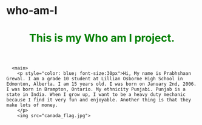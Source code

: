 # who-am-I
<html>
<head>
  <title> Who am I website</title>
</head>
<body>

   <header>
    <h1 style="color: green" > This is my Who am I project.</h1>
    </header>

      <main>
        <p style="color: blue; font-size:30px">Hi, My name is Prabhshaan Grewal. I am a grade 10 student at Lillian Osborne High School in Edmonton, Alberta. I am 15 years old. I was born on January 2nd, 2006. I was born in Brampton, Ontario. My ethnicity Punjabi. Punjab is a state in India. When I grow up, I want to be a heavy duty mechanic because I find it very fun and enjoyable. Another thing is that they make lots of money.
        </p>
        <img src="canada_flag.jpg">
</html>

